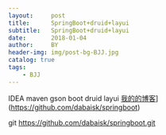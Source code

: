 ```yaml
---
layout:     post
title:      SpringBoot+druid+layui
subtitle:   SpringBoot+druid+layui
date:       2018-01-04
author:     BY
header-img: img/post-bg-BJJ.jpg
catalog: true
tags:
    - BJJ
---
```

IDEA
maven
gson
boot
druid
layui
[我的的博客](http://qiubaiying.top)](https://github.com/dabaisk/springboot)

git https://github.com/dabaisk/springboot.git
